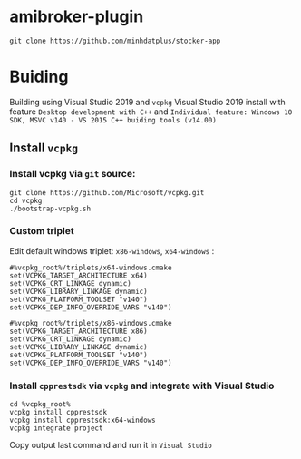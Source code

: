 # amibroker-plugin

```
git clone https://github.com/minhdatplus/stocker-app
```

# Buiding
Building using Visual Studio 2019 and `vcpkg`
Visual Studio 2019 install with feature `Desktop development with C++` and `Individual feature: Windows 10 SDK, MSVC v140 - VS 2015 C++ buiding tools (v14.00)`

## Install `vcpkg`
### Install vcpkg via `git` source:
    git clone https://github.com/Microsoft/vcpkg.git
    cd vcpkg
    ./bootstrap-vcpkg.sh
###  Custom triplet
Edit default windows triplet: `x86-windows`, `x64-windows` :
```
#%vcpkg_root%/triplets/x64-windows.cmake
set(VCPKG_TARGET_ARCHITECTURE x64)
set(VCPKG_CRT_LINKAGE dynamic)
set(VCPKG_LIBRARY_LINKAGE dynamic)
set(VCPKG_PLATFORM_TOOLSET "v140")
set(VCPKG_DEP_INFO_OVERRIDE_VARS "v140")

#%vcpkg_root%/triplets/x86-windows.cmake
set(VCPKG_TARGET_ARCHITECTURE x86)
set(VCPKG_CRT_LINKAGE dynamic)
set(VCPKG_LIBRARY_LINKAGE dynamic)
set(VCPKG_PLATFORM_TOOLSET "v140")
set(VCPKG_DEP_INFO_OVERRIDE_VARS "v140")
```
### Install `cpprestsdk` via `vcpkg` and integrate with Visual Studio
```
cd %vcpkg_root%
vcpkg install cpprestsdk
vcpkg install cpprestsdk:x64-windows
vcpkg integrate project
```
Copy output last command and run it in `Visual Studio`
